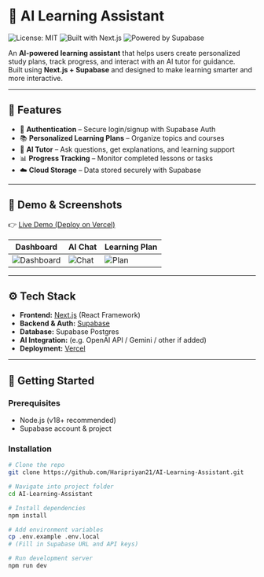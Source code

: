 # 🤖 AI Learning Assistant

![License: MIT](https://img.shields.io/badge/License-MIT-blue.svg)
![Built with Next.js](https://img.shields.io/badge/Next.js-Framework-black)
![Powered by Supabase](https://img.shields.io/badge/Supabase-Database-green)

An **AI-powered learning assistant** that helps users create personalized study plans, track progress, and interact with an AI tutor for guidance.  
Built using **Next.js + Supabase** and designed to make learning smarter and more interactive.  

---

## 🌟 Features

- 🔑 **Authentication** – Secure login/signup with Supabase Auth  
- 📚 **Personalized Learning Plans** – Organize topics and courses  
- 🤖 **AI Tutor** – Ask questions, get explanations, and learning support  
- 📊 **Progress Tracking** – Monitor completed lessons or tasks  
- ☁️ **Cloud Storage** – Data stored securely with Supabase  

---

## 🎥 Demo & Screenshots

👉 [Live Demo (Deploy on Vercel)](https://your-vercel-demo-link.com)  

| Dashboard | AI Chat | Learning Plan |
|-----------|---------|---------------|
| ![Dashboard](assets/demo-dashboard.png) | ![Chat](assets/demo-chat.png) | ![Plan](assets/demo-plan.png) |

---

## ⚙️ Tech Stack

- **Frontend:** [Next.js](https://nextjs.org/) (React Framework)  
- **Backend & Auth:** [Supabase](https://supabase.com/)  
- **Database:** Supabase Postgres  
- **AI Integration:** (e.g. OpenAI API / Gemini / other if added)  
- **Deployment:** [Vercel](https://vercel.com/)  

---

## 🚀 Getting Started

### Prerequisites
- Node.js (v18+ recommended)  
- Supabase account & project  

### Installation
```bash
# Clone the repo
git clone https://github.com/Haripriyan21/AI-Learning-Assistant.git

# Navigate into project folder
cd AI-Learning-Assistant

# Install dependencies
npm install

# Add environment variables
cp .env.example .env.local
# (Fill in Supabase URL and API keys)

# Run development server
npm run dev
```
